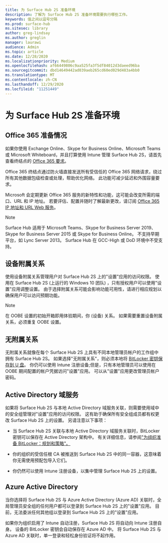```yaml
---
title: 为 Surface Hub 2S 准备环境
description: 了解为 Surface Hub 2S 准备环境需要执行哪些工作。
keywords: 值之间以逗号分隔
ms.prod: surface-hub
ms.sitesec: library
author: greg-lindsay
ms.author: greglin
manager: laurawi
audience: Admin
ms.topic: article
ms.date: 12/28/2020
ms.localizationpriority: Medium
ms.openlocfilehash: af66449806c9aa525fa3f5df84012d3daeed96ba
ms.sourcegitcommit: dbd14649442ad039aeb265cd60ed029d483a4bb0
ms.translationtype: MT
ms.contentlocale: zh-CN
ms.lasthandoff: 12/29/2020
ms.locfileid: "11251449"
---
```

# 为 Surface Hub 2S 准备环境

## Office 365 准备情况

如果你使用 Exchange Online、Skype for Business Online、Microsoft Teams 或 Microsoft Whiteboard，并且打算使用 Intune 管理 Surface Hub 2S，请首先查看终结点的 [Office 365 要求](https://docs.microsoft.com/office365/enterprise/office-365-endpoints)。

Office 365 终结点通过防火墙直接发送所有受信任的 Office 365 网络请求，绕过所有其他数据包级检查或处理，帮助优化网络。 此功能可减少延迟和外围容量要求。

Microsoft 会定期更新 Office 365 服务的新特性和功能，这可能会改变所需的端口、URL 和 IP 地址。 若要评估、配置并随时了解最新更改，请订阅 [Office 365 IP 地址和 URL Web 服务](https://docs.microsoft.com/office365/enterprise/office-365-ip-web-service)。

> [!NOTE]
> Surface Hub 适用于 Microsoft Teams、Skype for Business Server 2019、Skype for Business Server 2015 或 Skype for Business Online。
不支持早期平台，如 Lync Server 2013。 Surface Hub 在 GCC-High 或 DoD 环境中不受支持。


## 设备附属关系

使用设备附属关系管理用户对 Surface Hub 2S 上的"设置"应用的访问权限。
使用在 Surface Hub 2S (上运行的 Windows 10 团队) ，只有授权用户可以使用"设置"应用调整设置。 由于选择附属关系可能会影响功能可用性，请进行相应规划以确保用户可以访问预期功能。

> [!NOTE]
> 在 OOBE 设置的初始开箱即用体验期间，你 (设备) 关系。 如果需要重置设备附属关系，必须重复 OOBE 设置。

## 无附属关系

无附属关系就像在每个 Surface Hub 2S 上具有不同本地管理员帐户的工作组中拥有 Surface Hub 2S。 如果选择"无附属关系"，则必须本地将 [BitLocker 密钥保存到 U 盘](https://docs.microsoft.com/windows/security/information-protection/bitlocker/bitlocker-key-management-faq)。 你仍可以使用 Intune 注册设备;但是，只有本地管理员可以使用在 OOBE 期间配置的帐户凭据访问"设置"应用。 可以从"设置"应用更改管理员帐户密码。

## Active Directory 域服务

如果将 Surface Hub 2S 与本地 Active Directory 域服务关联，则需要使用域中的安全组管理对"设置"应用的访问权限。 这有助于确保所有安全组成员都有权更改 Surface Hub 2S 上的设置。 另请注意以下事项：

- 当 Surface Hub 2S 关联与本地 Active Directory 域服务关联时，BitLocker 密钥可以保存在 Active Directory 架构中。 有关详细信息，请参阅["为组织准备 BitLocker：规划和策略"。](https://docs.microsoft.com/windows/security/information-protection/bitlocker/prepare-your-organization-for-bitlocker-planning-and-policies)

- 你的组织的受信任根 CA 被推送到 Surface Hub 2S 中的同一容器，这意味着你无需使用预配包导入它们。

- 你仍然可以使用 Intune 注册设备，以集中管理 Surface Hub 2S 上的设置。

## Azure Active Directory

当你选择将 Surface Hub 2S 与 Azure Active Directory (Azure AD) 关联时，全局管理员安全组的任何用户都可以登录到 Surface Hub 2S 上的"设置"应用。 目前，无法委派任何其他组以登录到 Surface Hub 2S 上的"设置"应用。

如果你为组织启用了 Intune 自动注册，Surface Hub 2S 将自动向 Intune 注册自身。 设备的 BitLocker 密钥会自动保存在 Azure AD 中。 将 Surface Hub 2S 与 Azure AD 关联时，单一登录和轻松身份验证将不起作用。
